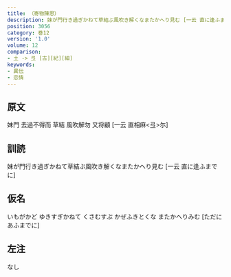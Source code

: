 ```yaml
---
title: （寄物陳思）
description: 妹が門行き過ぎかねて草結ぶ風吹き解くなまたかへり見む [一云 直に逢ふまでに]
position: 3056
category: 巻12
version: '1.0'
volume: 12
comparison:
- 土 -> 弖 [古][紀][細]
keywords:
- 異伝
- 恋情
---
```


## 原文

妹門 去過不得而 草結 風吹解勿 又将顧 [一云 直相麻<弖>尓]

## 訓読

妹が門行き過ぎかねて草結ぶ風吹き解くなまたかへり見む [一云 直に逢ふまでに]

## 仮名

いもがかど ゆきすぎかねて くさむすぶ かぜふきとくな またかへりみむ [ただにあふまでに]

## 左注

なし
